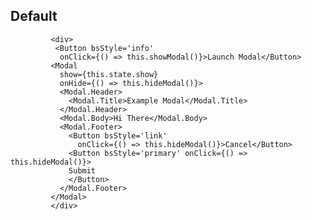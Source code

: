## Default

             <div>
              <Button bsStyle='info'
               onClick={() => this.showModal()}>Launch Modal</Button>
             <Modal
               show={this.state.show}
               onHide={() => this.hideModal()}>
               <Modal.Header>
                 <Modal.Title>Example Modal</Modal.Title>
               </Modal.Header>
               <Modal.Body>Hi There</Modal.Body>
               <Modal.Footer>
                 <Button bsStyle='link'
                   onClick={() => this.hideModal()}>Cancel</Button>
                 <Button bsStyle='primary' onClick={() => this.hideModal()}>
                 Submit
                 </Button>
               </Modal.Footer>
             </Modal>
             </div>
